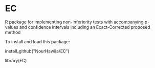 # EC
R package for implementing non-inferiority tests with accompanying p-values and confidence intervals including an Exact-Corrected proposed method

To install and load this package: 

install_github("NourHawila/EC")


library(EC)
